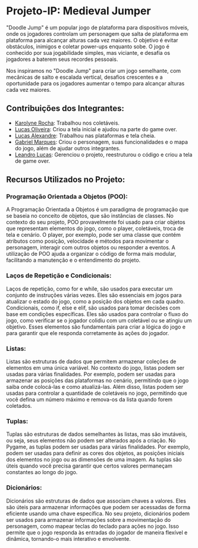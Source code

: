 # Projeto-IP: Medieval Jumper

"Doodle Jump" é um popular jogo de plataforma para dispositivos móveis, onde os jogadores controlam um personagem que salta de plataforma em plataforma para alcançar alturas cada vez maiores. O objetivo é evitar obstáculos, inimigos e coletar power-ups enquanto sobe. O jogo é conhecido por sua jogabilidade simples, mas viciante, e desafia os jogadores a baterem seus recordes pessoais.

Nos inspiramos no "Doodle Jump" para criar um jogo semelhante, com mecânicas de salto e escalada vertical, desafios crescentes e a oportunidade para os jogadores aumentar o tempo para alcançar alturas cada vez maiores. 

## Contribuições dos Integrantes:

- [Karolyne Rocha](https://github.com/karolrocha): Trabalhou nos coletáveis.
- [Lucas Oliveira](https://github.com/lucvseco): Criou a tela inicial e ajudou na parte do game over.
- [Lucas Alexandre](https://github.com/LucasalMarques): Trabalhou nas plataformas e tela cheia.
- [Gabriel Marques](https://github.com/gabriel-gma5): Criou o personagem, suas funcionalidades e o mapa do jogo, além de ajudar outros integrantes.
- [Leandro Lucas](https://github.com/LeandroLucas8520): Gerenciou o projeto, reestruturou o código e criou a tela de game over.


## Recursos Utilizados no Projeto:

### Programação Orientada a Objetos (POO):

A Programação Orientada a Objetos é um paradigma de programação que se baseia no conceito de objetos, que são instâncias de classes. No contexto do seu projeto, POO provavelmente foi usado para criar objetos que representam elementos do jogo, como o player, coletáveis, troca de tela e cenário.
O player, por exemplo, pode ser uma classe que contém atributos como posição, velocidade e métodos para movimentar o personagem, interagir com outros objetos ou responder a eventos.
A utilização de POO ajuda a organizar o código de forma mais modular, facilitando a manutenção e o entendimento do projeto.
### Laços de Repetição e Condicionais:

Laços de repetição, como for e while, são usados para executar um conjunto de instruções várias vezes. Eles são essenciais em jogos para atualizar o estado do jogo, como a posição dos objetos em cada quadro.
Condicionais, como if, else e elif, são usados para tomar decisões com base em condições específicas. Eles são usados para controlar o fluxo do jogo, como verificar se o jogador colidiu com um coletável ou se atingiu um objetivo.
Esses elementos são fundamentais para criar a lógica do jogo e para garantir que ele responda corretamente às ações do jogador.
### Listas:

Listas são estruturas de dados que permitem armazenar coleções de elementos em uma única variável. No contexto do jogo, listas podem ser usadas para várias finalidades.
Por exemplo, podem ser usadas para armazenar as posições das plataformas no cenário, permitindo que o jogo saiba onde colocá-las e como atualizá-las.
Além disso, listas podem ser usadas para controlar a quantidade de coletáveis no jogo, permitindo que você defina um número máximo e remova-os da lista quando forem coletados.
### Tuplas:

Tuplas são estruturas de dados semelhantes às listas, mas são imutáveis, ou seja, seus elementos não podem ser alterados após a criação. No Pygame, as tuplas podem ser usadas para várias finalidades.
Por exemplo, podem ser usadas para definir as cores dos objetos, as posições iniciais dos elementos no jogo ou as dimensões de uma imagem.
As tuplas são úteis quando você precisa garantir que certos valores permaneçam constantes ao longo do jogo.
### Dicionários:

Dicionários são estruturas de dados que associam chaves a valores. Eles são úteis para armazenar informações que podem ser acessadas de forma eficiente usando uma chave específica.
No seu projeto, dicionários podem ser usados para armazenar informações sobre a movimentação do personagem, como mapear teclas do teclado para ações no jogo.
Isso permite que o jogo responda às entradas do jogador de maneira flexível e dinâmica, tornando-o mais interativo e envolvente.
